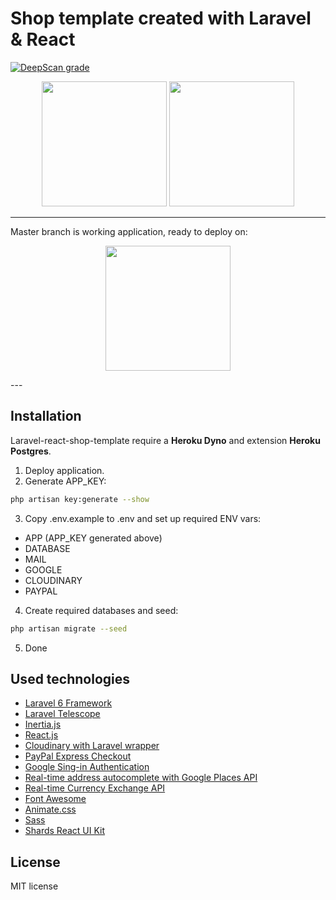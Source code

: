 # Shop template created with Laravel & React

[![DeepScan grade](https://deepscan.io/api/teams/8354/projects/10504/branches/147115/badge/grade.svg)](https://deepscan.io/dashboard#view=project&tid=8354&pid=10504&bid=147115)

<p align="center">
    <img src="https://res.cloudinary.com/dtfbvvkyp/image/upload/v1566331377/laravel-logolockup-cmyk-red.svg" height="200">
    <img src="https://cdn.worldvectorlogo.com/logos/react.svg" height="200"> 
</p>

---
Master branch is working application, ready to deploy on:
<p align="center">
    <img src="https://cdn-images-1.medium.com/max/1600/1*fIjRtO5P8zc3pjs0E5hYkw.png" height="200">
</p>
---

## Installation

Laravel-react-shop-template require a **Heroku Dyno** and extension **Heroku Postgres**.

1. Deploy application.
2. Generate APP_KEY:

```bash
php artisan key:generate --show
```

3. Copy .env.example to .env and set up required ENV vars:
- APP (APP_KEY generated above)
- DATABASE
- MAIL
- GOOGLE
- CLOUDINARY
- PAYPAL

4. Create required databases and seed:

```bash
php artisan migrate --seed
```

5. Done

## Used technologies
- [Laravel 6 Framework](https://github.com/laravel/laravel)
- [Laravel Telescope](https://github.com/laravel/telescope)
- [Inertia.js](https://inertiajs.com)
- [React.js](https://github.com/facebook/react)
- [Cloudinary with Laravel wrapper](https://github.com/jrm2k6/cloudder)
- [PayPal Express Checkout](https://developer.paypal.com/docs/checkout)
- [Google Sing-in Authentication](https://developers.google.com/identity/sign-in/web/sign-in)
- [Real-time address autocomplete with Google Places API](https://developers.google.com/places/web-service/intro)
- [Real-time Currency Exchange API](https://exchangeratesapi.io)
- [Font Awesome](https://fontawesome.com)
- [Animate.css](https://github.com/daneden/animate.css)
- [Sass](https://sass-lang.com/)
- [Shards React UI Kit](https://github.com/DesignRevision/shards-react)

## License

MIT license
